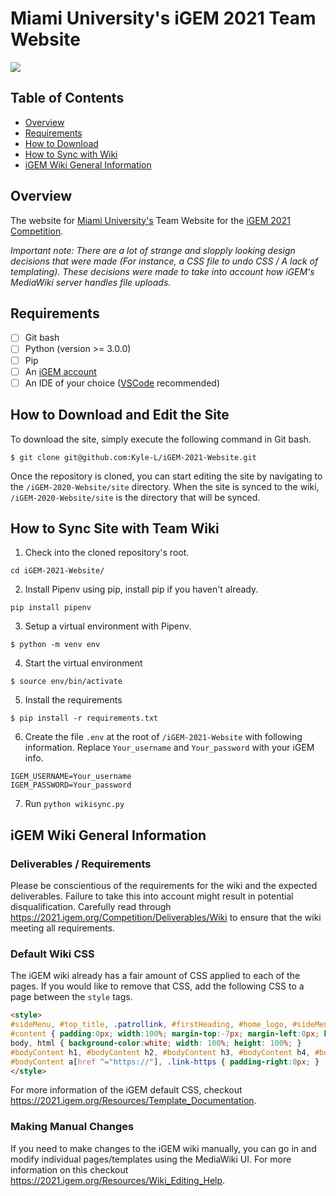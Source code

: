 # Miami University's iGEM 2021 Team Website
![](https://img.shields.io/badge/-Website%20Under%20construction-orange)

## Table of Contents
- [Overview](#overview)
- [Requirements](#reqs)
- [How to Download](#download)
- [How to Sync with Wiki](#wikisync-setup)
- [iGEM Wiki General Information](#igem)

<a name="overview"/></a>
## Overview
The website for [Miami University's](https://miamioh.edu/) Team Website for the [iGEM 2021 Competition](https://2021.igem.org/Main_Page).

*Important note: There are a lot of strange and slopply looking design decisions that were made (For instance, a CSS file to undo CSS / A lack of templating). These decisions were made to take into account how iGEM's MediaWiki server handles file uploads.*

<a name="reqs"/></a>
## Requirements
- [ ] Git bash
- [ ] Python (version >= 3.0.0)
- [ ] Pip
- [ ] An [iGEM account](igem.org)
- [ ] An IDE of your choice ([VSCode](https://code.visualstudio.com/) recommended)

<a name="download"/></a>
## How to Download and Edit the Site
To download the site, simply execute the following command in Git bash.
```
$ git clone git@github.com:Kyle-L/iGEM-2021-Website.git
```
Once the repository is cloned, you can start editing the site by navigating to the `/iGEM-2020-Website/site` directory. When the site is synced to the wiki, `/iGEM-2020-Website/site` is the directory that will be synced.

<a name="wikisync-setup"/></a>
## How to Sync Site with Team Wiki
1. Check into the cloned repository's root.
```
cd iGEM-2021-Website/
```

2. Install Pipenv using pip, install pip if you haven't already.
```
pip install pipenv
```

3. Setup a virtual environment with Pipenv.
```
$ python -m venv env
```

4. Start the virtual environment
```
$ source env/bin/activate
```

5. Install the requirements
```
$ pip install -r requirements.txt
```

6. Create the file `.env` at the root of `/iGEM-2021-Website` with following information. Replace `Your_username` and `Your_password` with your iGEM info.
```
IGEM_USERNAME=Your_username
IGEM_PASSWORD=Your_password
```

7. Run `python wikisync.py`

<a name="igem"/></a>
## iGEM Wiki General Information

### Deliverables / Requirements
Please be conscientious of the requirements for the wiki and the expected deliverables. Failure to take this into account might result in potential disqualification. Carefully read through https://2021.igem.org/Competition/Deliverables/Wiki to ensure that the wiki meeting all requirements.

### Default Wiki CSS
The iGEM wiki already has a fair amount of CSS applied to each of the pages. If you would like to remove that CSS, add the following CSS to a page between the `style` tags.
```html
<style> 
#sideMenu, #top_title, .patrollink, #firstHeading, #home_logo, #sideMenu { display:none; }
#content { padding:0px; width:100%; margin-top:-7px; margin-left:0px; border:none; }
body, html { background-color:white; width: 100%; height: 100%; }
#bodyContent h1, #bodyContent h2, #bodyContent h3, #bodyContent h4, #bodyContent h5 { margin-bottom: 0px; }
#bodyContent a[href ^="https://"], .link-https { padding-right:0px; }
</style>
```
For more information of the iGEM default CSS, checkout https://2021.igem.org/Resources/Template_Documentation.

### Making Manual Changes
If you need to make changes to the iGEM wiki manually, you can go in and modify individual pages/templates using the MediaWiki UI. For more information on this checkout https://2021.igem.org/Resources/Wiki_Editing_Help.